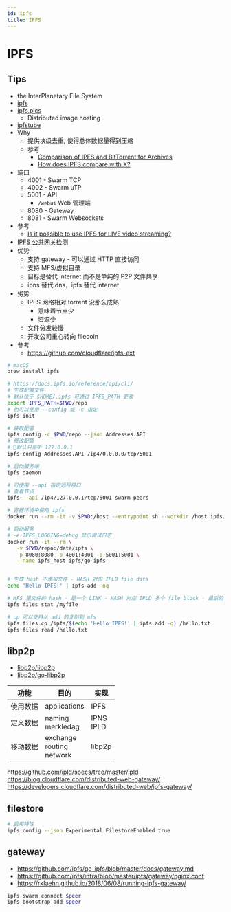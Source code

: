 ```yaml
---
id: ipfs
title: IPFS
---
```


# IPFS

## Tips

- the InterPlanetary File System
- [ipfs](https://github.com/ipfs)
- [ipfs.pics](https://github.com/ipfspics/ipfspics-server)
  - Distributed image hosting
- [ipfstube](https://github.com/download13/ipfstube)
- Why
  - 提供块级去重, 使得总体数据量得到压缩
  - 参考
    - [Comparison of IPFS and BitTorrent for Archives](https://github.com/ipfs/notes/issues/208)
    - [How does IPFS compare with X?](https://discuss.ipfs.io/t/how-does-ipfs-compare-with-x/465)
- 端口
  - 4001 - Swarm TCP
  - 4002 - Swarm uTP
  - 5001 - API
    - `/webui` Web 管理端
  - 8080 - Gateway
  - 8081 - Swarm Websockets
- 参考
  - [Is it possible to use IPFS for LIVE video streaming?](https://discuss.ipfs.io/t/is-it-possible-to-use-ipfs-for-live-video-streaming/1115)
- [IPFS 公共网关检测](https://apis.wener.me/ipfs/gateway/checker)
- 优势
  - 支持 gateway - 可以通过 HTTP 直接访问
  - 支持 MFS/虚拟目录
  - 目标是替代 internet 而不是单纯的 P2P 文件共享
  - ipns 替代 dns，ipfs 替代 internet
- 劣势
  - IPFS 网络相对 torrent 没那么成熟
    - 意味着节点少
    - 资源少
  - 文件分发较慢
  - 开发公司重心转向 filecoin
- 参考
  - https://github.com/cloudflare/ipfs-ext

```bash
# macOS
brew install ipfs

# https://docs.ipfs.io/reference/api/cli/
# 生成配置文件
# 默认位于 $HOME/.ipfs 可通过 IPFS_PATH 更改
export IPFS_PATH=$PWD/repo
# 也可以使用 --config 或 -c 指定
ipfs init

# 获取配置
ipfs config -c $PWD/repo --json Addresses.API
# 修改配置
# 默认只监听 127.0.0.1
ipfs config Addresses.API /ip4/0.0.0.0/tcp/5001

# 启动服务端
ipfs daemon

# 可使用 --api 指定远程接口
# 查看节点
ipfs --api /ip4/127.0.0.1/tcp/5001 swarm peers

# 容器环境中使用 ipfs
docker run --rm -it -v $PWD:/host --entrypoint sh --workdir /host ipfs/go-ipfs

# 启动服务
# -e IPFS_LOGGING=debug 显示调试日志
docker run -it --rm \
   -v $PWD/repo:/data/ipfs \
   -p 8080:8080 -p 4001:4001 -p 5001:5001 \
   --name ipfs_host ipfs/go-ipfs


# 生成 hash 不添加文件 - HASH 对应 IPLD file data
echo 'Hello IPFS!' | ipfs add -nq

# MFS 里文件的 hash - 是一个 LINK - HASH 对应 IPLD 多个 file block - 最后的一个 block 对应 raw 数据 - 相同数据但不同 hsah
ipfs files stat /myfile

# cp 可以支持从 add 的复制到 mfs
ipfs files cp /ipfs/$(echo 'Hello IPFS!' | ipfs add -q) /hello.txt
ipfs files read /hello.txt
```

## libp2p

- [libp2p/libp2p](https://github.com/libp2p/libp2p)
- [libp2p/go-libp2p](https://github.com/libp2p/go-libp2p)

| 功能     | 目的                             | 实现          |
| -------- | -------------------------------- | ------------- |
| 使用数据 | applications                     | IPFS          |
| 定义数据 | naming<br/>merkledag             | IPNS<br/>IPLD |
| 移动数据 | exchange<br/>routing<br/>network | libp2p        |

https://github.com/ipld/specs/tree/master/ipld
https://blog.cloudflare.com/distributed-web-gateway/
https://developers.cloudflare.com/distributed-web/ipfs-gateway/

## filestore

```bash
# 启用特性
ipfs config --json Experimental.FilestoreEnabled true
```

## gateway

- https://github.com/ipfs/go-ipfs/blob/master/docs/gateway.md
- https://github.com/ipfs/infra/blob/master/ipfs/gateway/nginx.conf
- https://rklaehn.github.io/2018/06/08/running-ipfs-gateway/

```bash
ipfs swarm connect $peer
ipfs bootstrap add $peer
```

